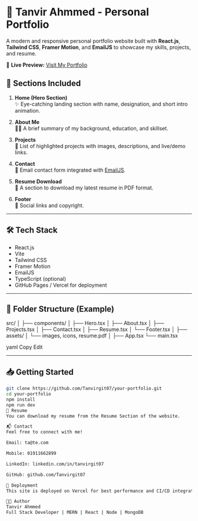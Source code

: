 # 💼 Tanvir Ahmmed - Personal Portfolio

A modern and responsive personal portfolio website built with **React.js**, **Tailwind CSS**, **Framer Motion**, and **EmailJS** to showcase my skills, projects, and resume.

🔗 **Live Preview:** [Visit My Portfolio](https://portfolio-two-tau-95.vercel.app/)

## 📌 Sections Included

1. **Home (Hero Section)**  
   ✨ Eye-catching landing section with name, designation, and short intro animation.

2. **About Me**  
   👨‍💻 A brief summary of my background, education, and skillset.

3. **Projects**  
   🚀 List of highlighted projects with images, descriptions, and live/demo links.

4. **Contact**  
   📧 Email contact form integrated with [EmailJS](https://www.emailjs.com/).

5. **Resume Download**  
   📄 A section to download my latest resume in PDF format.

6. **Footer**  
   🔗 Social links and copyright.

---

## 🛠️ Tech Stack

- React.js
- Vite
- Tailwind CSS
- Framer Motion
- EmailJS
- TypeScript (optional)
- GitHub Pages / Vercel for deployment

---

## 📁 Folder Structure (Example)

src/
│
├── components/
│ ├── Hero.tsx
│ ├── About.tsx
│ ├── Projects.tsx
│ ├── Contact.tsx
│ ├── Resume.tsx
│ └── Footer.tsx
│
├── assets/
│ └── images, icons, resume.pdf
│
├── App.tsx
└── main.tsx

yaml
Copy
Edit

---

## 📥 Getting Started

```bash
git clone https://github.com/Tanvirgit07/your-portfolio.git
cd your-portfolio
npm install
npm run dev
📄 Resume
You can download my resume from the Resume Section of the website.

📬 Contact
Feel free to connect with me!

Email: ta@te.com

Mobile: 01911662899

LinkedIn: linkedin.com/in/tanvirgit07

GitHub: github.com/Tanvirgit07

🚀 Deployment
This site is deployed on Vercel for best performance and CI/CD integration.

🧑‍💻 Author
Tanvir Ahmmed
Full Stack Developer | MERN | React | Node | MongoDB
